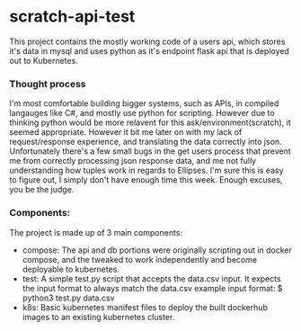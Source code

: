 # scratch-api-test
This project contains the mostly working code of a users api, which stores it's data in mysql and uses python as it's endpoint flask api that is deployed out to Kubernetes.

### Thought process
I'm most comfortable building bigger systems, such as APIs, in compiled langauges like C#, and mostly use python for scripting. However due to thinking python would be more relavent for this ask/environment(scratch), it seemed appropriate. However it bit me later on with my lack of request/response experience, and translating the data correctly into json. Unfortunately there's a few small bugs in the get users process that prevent me from correctly processing json response data, and me not fully understanding how tuples work in regards to Ellipses. I'm sure this is easy to figure out, I simply don't have enough time this week. Enough excuses, you be the judge.

### Components:
The project is made up of 3 main components:

* compose: The api and db portions were originally scripting out in docker compose, and the tweaked to work independently and become deployable to kubernetes.
* test: A simple test.py script that accepts the data.csv input. It expects the input format to always match the data.csv example input format: $ python3 test.py data.csv
* k8s: Basic kubernetes manifest files to deploy the built dockerhub images to an existing kubernetes cluster.
